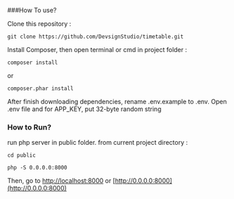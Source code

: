 ###How To use?

Clone this repository :

``
git clone https://github.com/DevsignStudio/timetable.git
``

Install Composer, then open terminal or cmd in project folder :

``
composer install
``

or

``
composer.phar install
``

After finish downloading dependencies, rename .env.example to .env. Open .env file and for APP_KEY, put 32-byte random string

### How to Run?

run php server in public folder. from current project directory :

``
cd public
``

``
php -S 0.0.0.0:8000
``

Then, go to [http://localhost:8000](http://localhost:8000) or [http://0.0.0.0:8000](http://0.0.0.0:8000)

